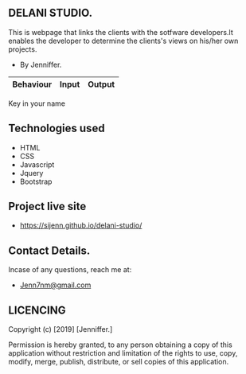 ## DELANI STUDIO.

This is webpage that links the clients with the sotfware developers.It enables the developer to determine the clients's views on his/her own projects.
* By Jenniffer.


|Behaviour                     |  Input       |    Output
-------------------------------|--------------|-----------------------
Key in your name



## Technologies used
* HTML
* CSS
* Javascript
* Jquery
* Bootstrap


## Project live site
* https://sijenn.github.io/delani-studio/

## Contact Details.
Incase of any questions, reach me at:
* Jenn7nm@gmail.com

## LICENCING
Copyright (c) [2019] [Jenniffer.]

Permission is hereby granted, to any person obtaining a copy of this application without restriction and limitation of the rights to use, copy, modify, merge, publish, distribute, or sell copies of this application.
